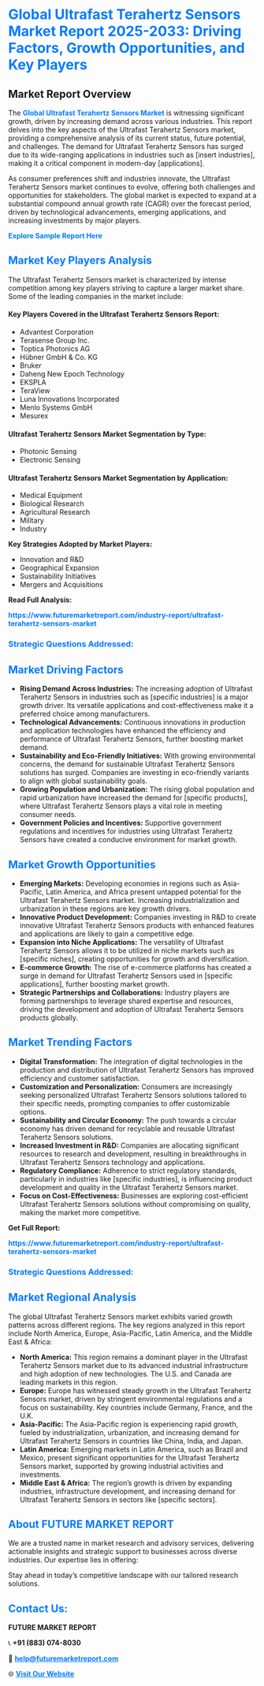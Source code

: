 <h1 style="color: #007BFF;">Global Ultrafast Terahertz Sensors Market Report 2025-2033: Driving Factors, Growth Opportunities, and Key Players</h1>

<section id="overview">
<h2>Market Report Overview</h2>
<p>The <a href="https://www.futuremarketreport.com/industry-report/ultrafast-terahertz-sensors-market" style="color: #007BFF; text-decoration: none;"><strong>Global Ultrafast Terahertz Sensors Market</strong></a> is witnessing significant growth, driven by increasing demand across various industries. This report delves into the key aspects of the Ultrafast Terahertz Sensors market, providing a comprehensive analysis of its current status, future potential, and challenges. The demand for Ultrafast Terahertz Sensors has surged due to its wide-ranging applications in industries such as [insert industries], making it a critical component in modern-day [applications].</p>
<p>As consumer preferences shift and industries innovate, the Ultrafast Terahertz Sensors market continues to evolve, offering both challenges and opportunities for stakeholders. The global market is expected to expand at a substantial compound annual growth rate (CAGR) over the forecast period, driven by technological advancements, emerging applications, and increasing investments by major players.</p>
</section>

<section id="overview">
<p><a href="https://www.futuremarketreport.com/request-sample/reportId=81437" style="color: #007BFF; text-decoration: none;"><strong>Explore Sample Report Here</strong></a></p>
</section>

<section id="key-players">
<h2 style="color: #007BFF;">Market Key Players Analysis</h2>
<p>The Ultrafast Terahertz Sensors market is characterized by intense competition among key players striving to capture a larger market share. Some of the leading companies in the market include:</p>
<h4>Key Players Covered in the Ultrafast Terahertz Sensors Report:</h4>
<ul><li>Advantest Corporation</li><li>Terasense Group Inc.</li><li>Toptica Photonics AG</li><li>Hübner GmbH &amp; Co. KG</li><li>Bruker</li><li>Daheng New Epoch Technology</li><li>EKSPLA</li><li>TeraView</li><li>Luna Innovations Incorporated</li><li>Menlo Systems GmbH</li><li>Mesurex</li></ul>
<h4>Ultrafast Terahertz Sensors Market Segmentation by Type:</h4>
<ul><li>Photonic Sensing</li><li>Electronic Sensing</li></ul>

<h4>Ultrafast Terahertz Sensors Market Segmentation by Application:</h4>
<ul><li>Medical Equipment</li><li>Biological Research</li><li>Agricultural Research</li><li>Military</li><li>Industry</li></ul>
<p><strong>Key Strategies Adopted by Market Players:</strong></p>
<ul>
<li>Innovation and R&D</li>
<li>Geographical Expansion</li>
<li>Sustainability Initiatives</li>
<li>Mergers and Acquisitions</li>
</ul>
</section>

<section>
<p><strong>Read Full Analysis: </strong></p><a href="https://www.futuremarketreport.com/industry-report/ultrafast-terahertz-sensors-market" style="color: #007BFF; text-decoration: none;"><strong>https://www.futuremarketreport.com/industry-report/ultrafast-terahertz-sensors-market</strong></a>
<h3 style="color: #007BFF;">Strategic Questions Addressed:</h3>
</section>

<section id="driving-factors">
<h2 style="color: #007BFF;">Market Driving Factors</h2>
<ul>
<li><strong>Rising Demand Across Industries:</strong> The increasing adoption of Ultrafast Terahertz Sensors in industries such as [specific industries] is a major growth driver. Its versatile applications and cost-effectiveness make it a preferred choice among manufacturers.</li>
<li><strong>Technological Advancements:</strong> Continuous innovations in production and application technologies have enhanced the efficiency and performance of Ultrafast Terahertz Sensors, further boosting market demand.</li>
<li><strong>Sustainability and Eco-Friendly Initiatives:</strong> With growing environmental concerns, the demand for sustainable Ultrafast Terahertz Sensors solutions has surged. Companies are investing in eco-friendly variants to align with global sustainability goals.</li>
<li><strong>Growing Population and Urbanization:</strong> The rising global population and rapid urbanization have increased the demand for [specific products], where Ultrafast Terahertz Sensors plays a vital role in meeting consumer needs.</li>
<li><strong>Government Policies and Incentives:</strong> Supportive government regulations and incentives for industries using Ultrafast Terahertz Sensors have created a conducive environment for market growth.</li>
</ul>
</section>

<section id="growth-opportunities">
<h2 style="color: #007BFF;">Market Growth Opportunities</h2>
<ul>
<li><strong>Emerging Markets:</strong> Developing economies in regions such as Asia-Pacific, Latin America, and Africa present untapped potential for the Ultrafast Terahertz Sensors market. Increasing industrialization and urbanization in these regions are key growth drivers.</li>
<li><strong>Innovative Product Development:</strong> Companies investing in R&D to create innovative Ultrafast Terahertz Sensors products with enhanced features and applications are likely to gain a competitive edge.</li>
<li><strong>Expansion into Niche Applications:</strong> The versatility of Ultrafast Terahertz Sensors allows it to be utilized in niche markets such as [specific niches], creating opportunities for growth and diversification.</li>
<li><strong>E-commerce Growth:</strong> The rise of e-commerce platforms has created a surge in demand for Ultrafast Terahertz Sensors used in [specific applications], further boosting market growth.</li>
<li><strong>Strategic Partnerships and Collaborations:</strong> Industry players are forming partnerships to leverage shared expertise and resources, driving the development and adoption of Ultrafast Terahertz Sensors products globally.</li>
</ul>
</section>

<section id="trending-factors">
<h2 style="color: #007BFF;">Market Trending Factors</h2>
<ul>
<li><strong>Digital Transformation:</strong> The integration of digital technologies in the production and distribution of Ultrafast Terahertz Sensors has improved efficiency and customer satisfaction.</li>
<li><strong>Customization and Personalization:</strong> Consumers are increasingly seeking personalized Ultrafast Terahertz Sensors solutions tailored to their specific needs, prompting companies to offer customizable options.</li>
<li><strong>Sustainability and Circular Economy:</strong> The push towards a circular economy has driven demand for recyclable and reusable Ultrafast Terahertz Sensors solutions.</li>
<li><strong>Increased Investment in R&D:</strong> Companies are allocating significant resources to research and development, resulting in breakthroughs in Ultrafast Terahertz Sensors technology and applications.</li>
<li><strong>Regulatory Compliance:</strong> Adherence to strict regulatory standards, particularly in industries like [specific industries], is influencing product development and quality in the Ultrafast Terahertz Sensors market.</li>
<li><strong>Focus on Cost-Effectiveness:</strong> Businesses are exploring cost-efficient Ultrafast Terahertz Sensors solutions without compromising on quality, making the market more competitive.</li>
</ul>
</section>

<section>
<p><strong>Get Full Report: </strong></p><a href="https://www.futuremarketreport.com/industry-report/ultrafast-terahertz-sensors-market" style="color: #007BFF; text-decoration: none;"><strong>https://www.futuremarketreport.com/industry-report/ultrafast-terahertz-sensors-market</strong></a>
<h3 style="color: #007BFF;">Strategic Questions Addressed:</h3>
</section>


<section id="regional-analysis">
<h2 style="color: #007BFF;">Market Regional Analysis</h2>
<p>The global Ultrafast Terahertz Sensors market exhibits varied growth patterns across different regions. The key regions analyzed in this report include North America, Europe, Asia-Pacific, Latin America, and the Middle East & Africa:</p>
<ul>
<li><strong>North America:</strong> This region remains a dominant player in the Ultrafast Terahertz Sensors market due to its advanced industrial infrastructure and high adoption of new technologies. The U.S. and Canada are leading markets in this region.</li>
<li><strong>Europe:</strong> Europe has witnessed steady growth in the Ultrafast Terahertz Sensors market, driven by stringent environmental regulations and a focus on sustainability. Key countries include Germany, France, and the U.K.</li>
<li><strong>Asia-Pacific:</strong> The Asia-Pacific region is experiencing rapid growth, fueled by industrialization, urbanization, and increasing demand for Ultrafast Terahertz Sensors in countries like China, India, and Japan.</li>
<li><strong>Latin America:</strong> Emerging markets in Latin America, such as Brazil and Mexico, present significant opportunities for the Ultrafast Terahertz Sensors market, supported by growing industrial activities and investments.</li>
<li><strong>Middle East & Africa:</strong> The region’s growth is driven by expanding industries, infrastructure development, and increasing demand for Ultrafast Terahertz Sensors in sectors like [specific sectors].</li>
</ul>
</section>

<footer>
<h2 style="color: #007BFF;">About FUTURE MARKET REPORT</h2>
<p>We are a trusted name in market research and advisory services, delivering actionable insights and strategic support to businesses across diverse industries. Our expertise lies in offering:</p>

<p>Stay ahead in today’s competitive landscape with our tailored research solutions.</p>

<h2 style="color: #007BFF;">Contact Us:</h2>
<p><strong>FUTURE MARKET REPORT</strong></p>
<p>📞 <strong>+91 (883) 074-8030</strong></p>
<p>📧 <strong><a href="mailto:help@futuremarketreport.com" style="color: #007BFF;">help@futuremarketreport.com</a></strong></p>
<p>🌐 <strong><a href="https://www.futuremarketreport.com/" style="color: #007BFF;">Visit Our Website</a></strong></p>
</footer>